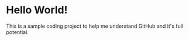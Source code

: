 # Hello World!

This is a sample coding project to help me understand GitHub and it's full potential.
